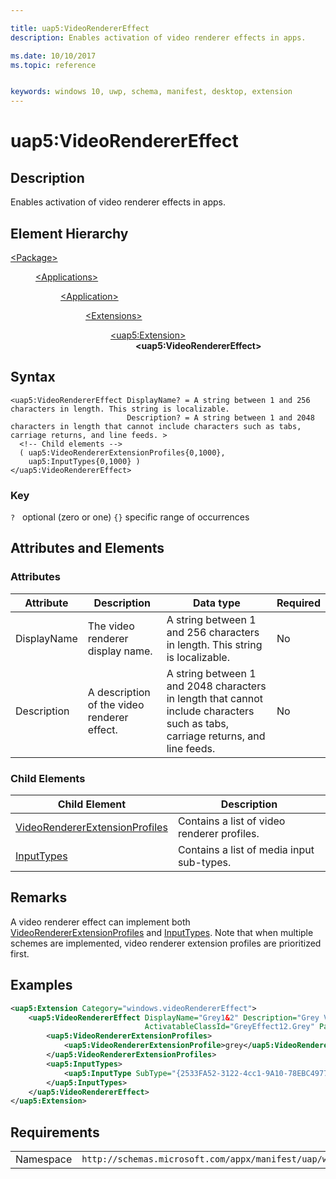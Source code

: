 ```yaml
---

title: uap5:VideoRendererEffect
description: Enables activation of video renderer effects in apps.

ms.date: 10/10/2017
ms.topic: reference


keywords: windows 10, uwp, schema, manifest, desktop, extension 
---
```


# uap5:VideoRendererEffect

## Description
Enables activation of video renderer effects in apps.

## Element Hierarchy
<dl>
<dt><a href="element-package.md">&lt;Package&gt;</a></dt>
<dd>
<dl>
<dt><a href="element-applications.md">&lt;Applications&gt;</a></dt>
<dd>
<dl>
<dt><a href="element-application.md">&lt;Application&gt;</a></dt>
<dd>
<dl>
<dt><a href="element-1-extensions.md">&lt;Extensions&gt;</a></dt>
<dd>
<dl>
<dt><a href="element-uap5-extension.md">&lt;uap5:Extension&gt;</a></dt>
<dd><b>&lt;uap5:VideoRendererEffect&gt;</b></dd>
</dl>
</dd>
</dl>
</dd>
</dl>
</dd>
</dl>
</dd>
</dl>

## Syntax
```syntax
<uap5:VideoRendererEffect DisplayName? = A string between 1 and 256 characters in length. This string is localizable.
                          Description? = A string between 1 and 2048 characters in length that cannot include characters such as tabs, carriage returns, and line feeds. >   
  <!-- Child elements -->
  ( uap5:VideoRendererExtensionProfiles{0,1000},
    uap5:InputTypes{0,1000} )
</uap5:VideoRendererEffect>
```

### Key
`?`   optional (zero or one)
`{}` specific range of occurrences

## Attributes and Elements
### Attributes
| Attribute | Description | Data type | Required |
|-----------|-------------|-----------|----------|
| DisplayName | The video renderer display name. | A string between 1 and 256 characters in length. This string is localizable. | No |
| Description | A description of the video renderer effect. | A string between 1 and 2048 characters in length that cannot include characters such as tabs, carriage returns, and line feeds. | No |

### Child Elements 
| Child Element | Description |
|---------------|-------------|
| [VideoRendererExtensionProfiles](element-uap5-VideoRendererExtensionProfiles.md) | Contains a list of video renderer profiles. |
| [InputTypes](element-uap5-InputTypes.md) | Contains a list of media input sub-types. |

## Remarks
A video renderer effect can implement both [VideoRendererExtensionProfiles](element-uap5-VideoRendererExtensionProfiles.md) and [InputTypes](element-uap5-InputTypes.md). Note that when multiple schemes are implemented, video renderer extension profiles are prioritized first.

## Examples
```XML
<uap5:Extension Category="windows.videoRendererEffect">
    <uap5:VideoRendererEffect DisplayName="Grey1&2" Description="Grey Video1&2" 
                              ActivatableClassId="GreyEffect12.Grey" Path="Grey12.dll">
        <uap5:VideoRendererExtensionProfiles>
            <uap5:VideoRendererExtensionProfile>grey</uap5:VideoRendererExtensionProfile>
        </uap5:VideoRendererExtensionProfiles>
        <uap5:InputTypes>
            <uap5:InputType SubType="{2533FA52-3122-4cc1-9A10-78EBC4977CEF}"/>
        </uap5:InputTypes>
    </uap5:VideoRendererEffect>
</uap5:Extension>
```

## Requirements

|   |   |
|--|--|
| Namespace | `http://schemas.microsoft.com/appx/manifest/uap/windows10/5` |
